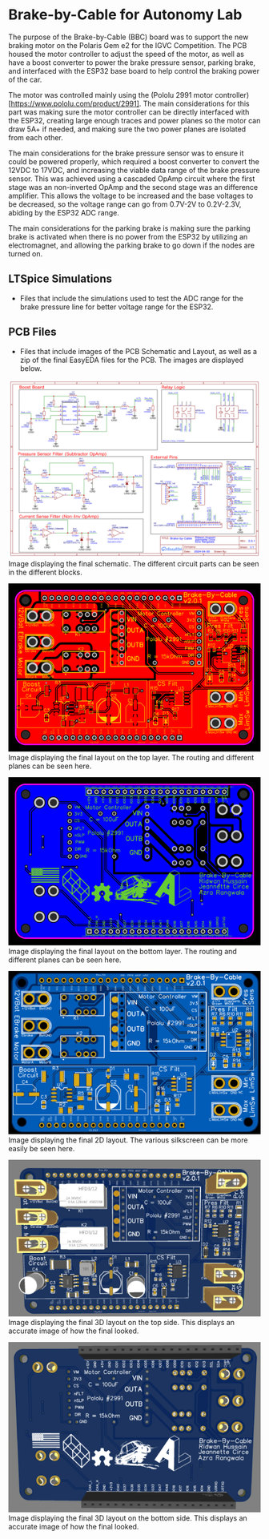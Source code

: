 # Brake-by-Cable for Autonomy Lab
The purpose of the Brake-by-Cable (BBC) board was to support the new braking motor on the Polaris Gem e2 for the IGVC Competition. The PCB housed the motor controller to adjust the speed of the motor, as well as have a boost converter to power the brake pressure sensor, parking brake, and interfaced with the ESP32 base board to help control the braking power of the car. 

The motor was controlled mainly using the (Pololu 2991 motor controller)[https://www.pololu.com/product/2991]. The main considerations for this part was making sure the motor controller can be directly interfaced with the ESP32, creating large enough traces and power planes so the motor can draw 5A+ if needed, and making sure the two power planes are isolated from each other.

The main considerations for the brake pressure sensor was to ensure it could be powered properly, which required a boost converter to convert the 12VDC to 17VDC, and increasing the viable data range of the brake pressure sensor. This was achieved using a cascaded OpAmp circuit where the first stage was an non-inverted OpAmp and the second stage was an difference amplifier. This allows the voltage to be increased and the base voltages to be decreased, so the voltage range can go from 0.7V-2V to 0.2V-2.3V, abiding by the ESP32 ADC range.

The main considerations for the parking brake is making sure the parking brake is activated when there is no power from the ESP32 by utilizing an electromagnet, and allowing the parking brake to go down if the nodes are turned on.

## LTSpice Simulations
- Files that include the simulations used to test the ADC range for the brake pressure line for better voltage range for the ESP32.

## PCB Files
- Files that include images of the PCB Schematic and Layout, as well as a zip of the final EasyEDA files for the PCB. The images are displayed below. 

![Schematic](./PCB%20Files/Schematic_BBCPCB-v2.0.1_2024-04-30.png)
Image displaying the final schematic. The different circuit parts can be seen in the different blocks.

![Layout TOP](./PCB%20Files/Layout_TOP_BBCPCB-v2.0.1_2024-04-30.png)
Image displaying the final layout on the top layer. The routing and different planes can be seen here.

![Layout BOT](./PCB%20Files/Layout_BOT_BBCPCB-v2.0.1_2024-04-30.png)
Image displaying the final layout on the bottom layer. The routing and different planes can be seen here.

![Layout 2D](./PCB%20Files/Layout_2D_BBCPCB-v2.0.1_2024-04-30.png)
Image displaying the final 2D layout. The various silkscreen can be more easily be seen here.

![Layout 3D TOP](./PCB%20Files/Layout_3D_TOP_BBCPCB-v2.0.1_2024-04-30.png)
Image displaying the final 3D layout on the top side. This displays an accurate image of how the final looked.

![Layout 3D BOT](./PCB%20Files/Layout_3D_BOT_BBCPCB-v2.0.1_2024-04-30.png)
Image displaying the final 3D layout on the bottom side. This displays an accurate image of how the final looked.